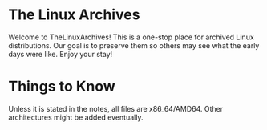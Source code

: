 # The Linux Archives
Welcome to TheLinuxArchives! This is a one-stop place for archived Linux distributions. Our goal is to preserve them so others may see what the early days were like. Enjoy your stay!
# Things to Know
Unless it is stated in the notes, all files are x86_64/AMD64.  Other architectures might be added eventually.
